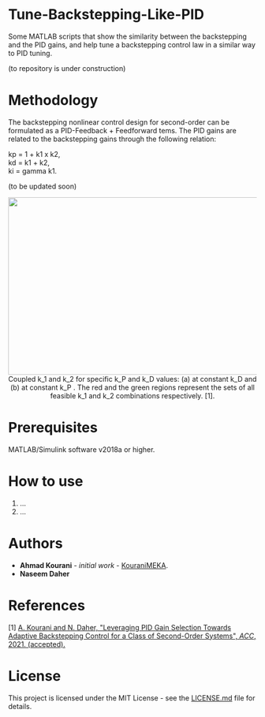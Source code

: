 # Tune-Backstepping-Like-PID
Some MATLAB scripts that show the similarity between the backstepping and the PID gains, and help tune a backstepping control law in a similar way to PID tuning.

(to repository is under construction)

# Methodology
The backstepping nonlinear control design for second-order can be formulated as a PID-Feedback + Feedforward tems. The PID gains are related to the backstepping gains through the following relation:

kp = 1 + k1 x k2, <br />
kd = k1 + k2, <br />
ki = gamma k1. <br /> 

(to be updated soon)

<p align="center">
  <img src="https://github.com/KouraniMEKA/Tune-Backstepping-Like-PID/blob/main/figures/k12_from_kpd.JPG" width="640" height="360" >
  <br />
  Coupled k_1 and k_2 for specific k_P and k_D values: (a) at constant k_D and (b) at constant k_P . The red and the green regions represent the sets
of all feasible k_1 and k_2 combinations respectively. [1].
</p>


# Prerequisites
MATLAB/Simulink software v2018a or higher.

# How to use
1. ... <br />
2. ... <br />


# Authors
* **Ahmad Kourani** - *initial work* - [KouraniMEKA](https://github.com/KouraniMEKA).
* **Naseem Daher**

# References
[1] [A. Kourani and N. Daher, "Leveraging PID Gain Selection Towards Adaptive Backstepping Control for a Class of Second-Order Systems", _ACC_, 2021. (accepted).](https://www.researchgate.net/publication/350621101_Leveraging_PID_Gain_Selection_Towards_Adaptive_Backstepping_Control_for_a_Class_of_Second-Order_Systems)

# License
This project is licensed under the MIT License - see the [LICENSE.md](https://github.com/KouraniMEKA/Tune-Backstepping-Like-PID/blob/master/LICENSE) file for details.
 

